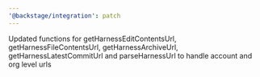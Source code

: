 ```yaml
---
'@backstage/integration': patch
---
```


Updated functions for getHarnessEditContentsUrl, getHarnessFileContentsUrl, getHarnessArchiveUrl, getHarnessLatestCommitUrl and parseHarnessUrl to handle account and org level urls

